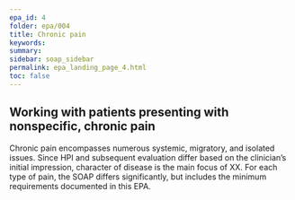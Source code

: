 ```yaml
---
epa_id: 4
folder: epa/004
title: Chronic pain
keywords: 
summary: 
sidebar: soap_sidebar
permalink: epa_landing_page_4.html
toc: false
---
```


## Working with patients presenting with nonspecific, chronic pain 
Chronic pain encompasses numerous systemic, migratory, and isolated issues. Since HPI and subsequent evaluation differ based on the clinician’s initial impression, character of disease is the main focus of XX. For each type of pain, the SOAP differs significantly, but includes the minimum requirements documented in this EPA.

